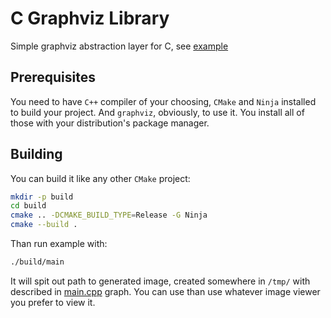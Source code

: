 # C Graphviz Library

Simple graphviz abstraction layer for C, see [example](main.cpp)

## Prerequisites

You need to have `C++` compiler of your choosing, `CMake` and `Ninja` installed to build your project. And `graphviz`, obviously, to use it. You install all of those with your distribution's package manager.

## Building

You can build it like any other `CMake` project:
```sh
mkdir -p build
cd build
cmake .. -DCMAKE_BUILD_TYPE=Release -G Ninja
cmake --build .
```

Than run example with:
```sh
./build/main
```

It will spit out path to generated image, created somewhere in `/tmp/` with described in [main.cpp](main.cpp) graph. You can use than use whatever image viewer you prefer to view it.

